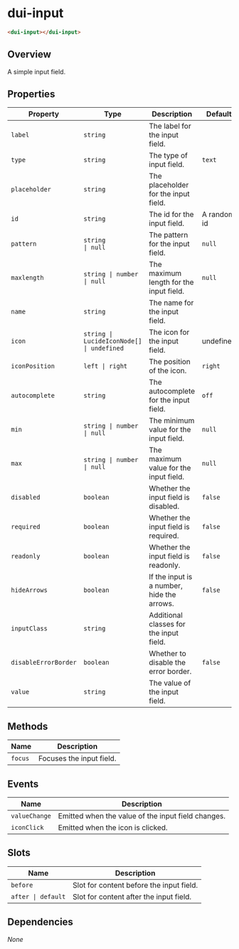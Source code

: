 # dui-input

```html
<dui-input></dui-input>
```

## Overview
A simple input field.

## Properties
| Property             | Type                                      | Description                                | Default     |
|----------------------|-------------------------------------------|--------------------------------------------|-------------|
| `label`              | `string`                                  | The label for the input field.             |             |
| `type`               | `string`                                  | The type of input field.                   | `text`      |
| `placeholder`        | `string`                                  | The placeholder for the input field.       |             |
| `id`                 | `string`                                  | The id for the input field.                | A random id |
| `pattern`            | `string                    \| null`       | The pattern for the input field.           | `null`      |
| `maxlength`          | `string \| number \| null`                | The maximum length for the input field.    | `null`      |
| `name`               | `string`                                  | The name for the input field.              |             |
| `icon`               | `string \| LucideIconNode[] \| undefined` | The icon for the input field.              | undefined   |
| `iconPosition`       | `left \| right`                           | The position of the icon.                  | `right`     |
| `autocomplete`       | `string`                                  | The autocomplete for the input field.      | `off`       |
| `min`                | `string \| number \| null`                | The minimum value for the input field.     | `null`      |
| `max`                | `string \| number \| null`                | The maximum value for the input field.     | `null`      |
| `disabled`           | `boolean`                                 | Whether the input field is disabled.       | `false`     |
| `required`           | `boolean`                                 | Whether the input field is required.       | `false`     |
| `readonly`           | `boolean`                                 | Whether the input field is readonly.       | `false`     |
| `hideArrows`         | `boolean`                                 | If the input is a number, hide the arrows. | `false`     |
| `inputClass`         | `string`                                  | Additional classes for the input field.    |             |
| `disableErrorBorder` | `boolean`                                 | Whether to disable the error border.       | `false`     |
| `value`              | `string`                                  | The value of the input field.              |             |

## Methods
| Name      | Description                           |
|-----------|---------------------------------------|
| `focus`   | Focuses the input field.              |

## Events
| Name          | Description                                        |
|---------------|----------------------------------------------------|
| `valueChange` | Emitted when the value of the input field changes. |
| `iconClick`   | Emitted when the icon is clicked.                  |

## Slots
| Name               | Description                              |
|--------------------|------------------------------------------|
| `before`           | Slot for content before the input field. |
| `after \| default` | Slot for content after the input field.  |

## Dependencies
_None_
